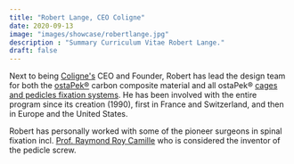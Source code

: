 ```yaml
---
title: "Robert Lange, CEO Coligne"
date: 2020-09-13
image: "images/showcase/robertlange.jpg"
description : "Summary Curriculum Vitae Robert Lange."
draft: false
---
```


Next to being [Coligne's](http://www.coligne.com/international/home.html) CEO and Founder, Robert has lead the design team for both the [ostaPek®](https://spinenuances.com/ostapek) carbon composite material and all ostaPek® [cages and pedicles fixation systems](https://spinenuances.com/products). 
He has been involved with the entire program since its creation (1990), first in France and Switzerland, and then in Europe and the United States.

Robert has personally worked with some of the pioneer surgeons in spinal fixation incl. [Prof. Raymond Roy Camille](https://de.wikipedia.org/wiki/Raymond_Roy-Camille) 
who is considered the inventor of the pedicle screw.
<!-- and the Total En bloc Spondylectomy used for Vertebral Body Replacement surgery. -->


